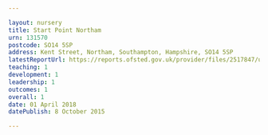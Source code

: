 ```yaml
---

layout: nursery
title: Start Point Northam
urn: 131570
postcode: SO14 5SP
address: Kent Street, Northam, Southampton, Hampshire, SO14 5SP
latestReportUrl: https://reports.ofsted.gov.uk/provider/files/2517847/urn/131570.pdf
teaching: 1
development: 1
leadership: 1
outcomes: 1
overall: 1
date: 01 April 2018 
datePublish: 8 October 2015

---
```

